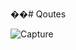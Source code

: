 ��#   Q o u t e s 
 

![Capture](https://github.com/user-attachments/assets/9bef9616-de89-4066-b600-5ccc2bd42c79)
